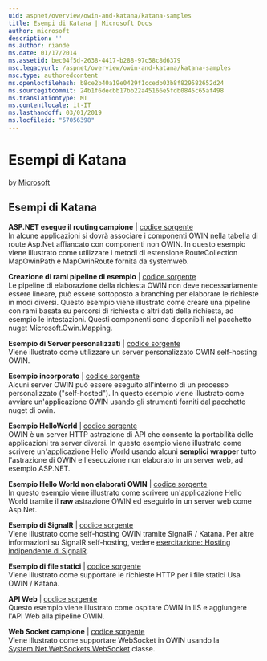 ```yaml
---
uid: aspnet/overview/owin-and-katana/katana-samples
title: Esempi di Katana | Microsoft Docs
author: microsoft
description: ''
ms.author: riande
ms.date: 01/17/2014
ms.assetid: bec04f5d-2638-4417-b288-97c58c8d6379
msc.legacyurl: /aspnet/overview/owin-and-katana/katana-samples
msc.type: authoredcontent
ms.openlocfilehash: b8ce2b40a19e0429f1ccedb03b8f829582652d24
ms.sourcegitcommit: 24b1f6decbb17bb22a45166e5fdb0845c65af498
ms.translationtype: MT
ms.contentlocale: it-IT
ms.lasthandoff: 03/01/2019
ms.locfileid: "57056398"
---
```

<a name="katana-samples"></a>Esempi di Katana
====================
by [Microsoft](https://github.com/microsoft)

## <a name="katana-samples"></a>Esempi di Katana

**ASP.NET esegue il routing campione** | [codice sorgente](https://github.com/aspnet/samples/tree/master/samples/aspnet/Katana/AspNetRoutes)  
In alcune applicazioni si dovrà associare i componenti OWIN nella tabella di route Asp.Net affiancato con componenti non OWIN. In questo esempio viene illustrato come utilizzare i metodi di estensione RouteCollection MapOwinPath e MapOwinRoute fornita da systemweb.

**Creazione di rami pipeline di esempio** | [codice sorgente](https://github.com/aspnet/samples/tree/master/samples/aspnet/Katana/BranchingPipelines)  
Le pipeline di elaborazione della richiesta OWIN non deve necessariamente essere lineare, può essere sottoposto a branching per elaborare le richieste in modi diversi. Questo esempio viene illustrato come creare una pipeline con rami basata su percorsi di richiesta o altri dati della richiesta, ad esempio le intestazioni. Questi componenti sono disponibili nel pacchetto nuget Microsoft.Owin.Mapping.

**Esempio di Server personalizzati** | [codice sorgente](https://github.com/aspnet/samples/tree/master/samples/aspnet/Katana/CustomServer)   
Viene illustrato come utilizzare un server personalizzato OWIN self-hosting OWIN.

**Esempio incorporato** | [codice sorgente](https://github.com/aspnet/samples/tree/master/samples/aspnet/Katana/Embedded)  
Alcuni server OWIN può essere eseguito all'interno di un processo personalizzato (&quot;self-hosted&quot;). In questo esempio viene illustrato come avviare un'applicazione OWIN usando gli strumenti forniti dal pacchetto nuget di owin.

**Esempio HelloWorld** | [codice sorgente](https://github.com/aspnet/samples/tree/master/samples/aspnet/Katana/HelloWorld)  
OWIN è un server HTTP astrazione di API che consente la portabilità delle applicazioni tra server diversi. In questo esempio viene illustrato come scrivere un'applicazione Hello World usando alcuni **semplici wrapper** tutto l'astrazione di OWIN e l'esecuzione non elaborato in un server web, ad esempio ASP.NET.

**Esempio Hello World non elaborati OWIN** | [codice sorgente](https://github.com/aspnet/samples/tree/master/samples/aspnet/Katana/HelloWorldRawOwin)  
In questo esempio viene illustrato come scrivere un'applicazione Hello World tramite il **raw** astrazione OWIN ed eseguirlo in un server web come Asp.Net.

**Esempio di SignalR** | [codice sorgente](https://github.com/aspnet/samples/tree/master/samples/aspnet/Katana/SignalR)  
Viene illustrato come self-hosting OWIN tramite SignalR / Katana. Per altre informazioni su SignalR self-hosting, vedere [esercitazione: Hosting indipendente di SignalR](../../../signalr/overview/deployment/tutorial-signalr-self-host.md).

**Esempio di file statici** | [codice sorgente](https://github.com/aspnet/samples/tree/master/samples/aspnet/Katana/StaticFilesSample)   
Viene illustrato come supportare le richieste HTTP per i file statici Usa OWIN / Katana.

**API Web** | [codice sorgente](https://github.com/aspnet/samples/tree/master/samples/aspnet/Katana/WebApi)   
Questo esempio viene illustrato come ospitare OWIN in IIS e aggiungere l'API Web alla pipeline OWIN.

**Web Socket campione** | [codice sorgente](https://github.com/aspnet/samples/tree/master/samples/aspnet/Katana/WebSocketSample)   
Viene illustrato come supportare WebSocket in OWIN usando la [System.Net.WebSockets.WebSocket](https://msdn.microsoft.com/library/system.net.websockets.websocket(v=vs.110).aspx) classe.
